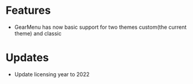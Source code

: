 # Features

* GearMenu has now basic support for two themes custom(the current theme) and classic

# Updates

* Update licensing year to 2022
